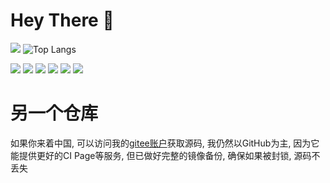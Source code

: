 <!--
**jiangtj/jiangtj** is a ✨ _special_ ✨ repository because its `README.md` (this file) appears on your GitHub profile.

Here are some ideas to get you started:

- 🔭 I’m currently working on ...
- 🌱 I’m currently learning ...
- 👯 I’m looking to collaborate on ...
- 🤔 I’m looking for help with ...
- 💬 Ask me about ...
- 📫 How to reach me: ...
- 😄 Pronouns: ...
- ⚡ Fun fact: ...
-->

# Hey There 👋

![](https://github-readme-stats.vercel.app/api?username=jiangtj&show_icons=true&bg_color=30,e96443,904e95&title_color=fff&text_color=fff)
![Top Langs](https://github-readme-stats.vercel.app/api/top-langs/?username=jiangtj&langs_count=8&exclude_repo=jiangtj.github.io&layout=compact&bg_color=30,e96443,904e95&title_color=fff&text_color=fff)

![](https://img.shields.io/badge/-Java-00599C?style=flat-square&logo=Java)
![](https://img.shields.io/badge/-Spring-75F33A?style=flat-square&logo=Spring)
![](https://img.shields.io/badge/-JavaScript-e5cd0c?style=flat-square&logo=JavaScript&labelColor=f7df1e&logoColor=000)
![](https://img.shields.io/badge/-CSS3-1572b6?style=flat-square&logo=CSS3&labelColor=1572b6)
![](https://img.shields.io/badge/-HTML5-e34f26?style=flat-square&logo=HTML5&logoColor=fff)
![](https://img.shields.io/badge/-Node.js-339933?style=flat-square&logo=Node.js&logoColor=fff)

# 另一个仓库

如果你来着中国, 可以访问我的[gitee账户](https://gitee.com/jiangtj)获取源码, 我仍然以GitHub为主, 因为它能提供更好的CI Page等服务, 但已做好完整的镜像备份, 确保如果被封锁, 源码不丢失
